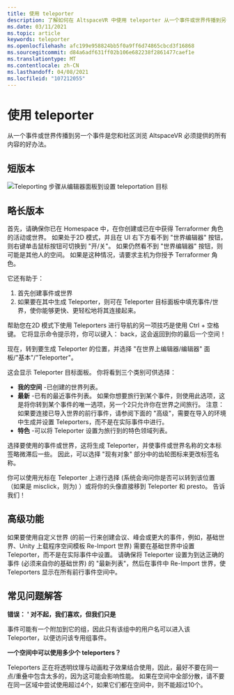 ```yaml
---
title: 使用 teleporter
description: 了解如何在 AltspaceVR 中使用 teleporter 从一个事件或世界传播到另一个事件。
ms.date: 03/11/2021
ms.topic: article
keywords: teleporter
ms.openlocfilehash: afc199e958824bb5f0a9ff6d74865cbcd3f16868
ms.sourcegitcommit: d84a6adf631ff02b106e682238f2861477caef1e
ms.translationtype: MT
ms.contentlocale: zh-CN
ms.lasthandoff: 04/08/2021
ms.locfileid: "107212055"
---
```

# <a name="using-the-teleporter"></a>使用 teleporter

从一个事件或世界传播到另一个事件是您和社区浏览 AltspaceVR 必须提供的所有内容的好办法。

## <a name="the-short-version"></a>短版本

![Teleporting 步骤从编辑器面板到设置 teleportation 目标](images/teleporter.png)

## <a name="the-slightly-longer-version"></a>略长版本

首先，请确保你已在 Homespace 中，在你创建或已在中获得 Terraformer 角色的活动或世界。 如果处于2D 模式，并且在 UI 右下方看不到 "世界编辑器" 按钮，则右键单击鼠标按钮可切换到 "开/关"。 如果仍然看不到 "世界编辑器" 按钮，则可能是其他人的空间。 如果是这种情况，请要求主机为你授予 Terraformer 角色。

它还有助于： 
1. 首先创建事件或世界
2. 如果要在其中生成 Teleporter，则可在 Teleporter 目标面板中填充事件/世界，使你能够更快、更轻松地将其连接起来。

帮助您在2D 模式下使用 Teleporters 进行导航的另一项技巧是使用 Ctrl + 空格键。 它将显示命令提示符，你可以键入： back，这会返回到你的最后一个空间！ 

现在，转到要生成 Teleporter 的位置，并选择 "在世界上编辑器/编辑器" 面板/"基本"/"Teleporter"。

这会显示 Teleporter 目标面板。 你将看到三个类别可供选择：

* **我的空间** -已创建的世界列表。
* **最新** -已有的最近事件列表。 如果你想要旅行到某个事件，则使用此选项，这是将你转到某个事件的唯一选项，另一个2只允许你在世界之间旅行。 注意：如果要连接已导入世界的前行事件，请参阅下面的 "高级"，需要在导入的环境中生成并设置 Teleporters，而不是在实际事件中进行。
* **特色** -可以将 Teleporter 设置为旅行到的特色领域列表。

选择要使用的事件或世界，这将生成 Teleporter，并使事件或世界名称的文本标签略微滞后一些。 因此，可以选择 "现有对象" 部分中的齿轮图标来更改标签名称。

你可以使用光标在 Teleporter 上进行选择 (系统会询问你是否可以转到该位置（如果是 misclick，则为) ）或将你的头像直接移到 Teleporter 和 presto。 告诉我们！

## <a name="advanced-features"></a>高级功能

如果要使用自定义世界 (的前一行来创建会议、峰会或更大的事件，例如，基础世界、Unity 上载程序空间模板 Re-Import 世界) 需要在基础世界中设置 Teleporter，而不是在实际事件中设置。 请确保将 Teleporter 设置为到达正确的事件 (必须来自你的基础世界) 的 "最新列表"，然后在事件中 Re-Import 世界，使 Teleporters 显示在所有前行事件空间中。

## <a name="faqs"></a>常见问题解答

**错误： ' 对不起，我们喜欢，但我们只是**

事件可能有一个附加到它的组，因此只有该组中的用户名可以进入该 Teleporter，以便访问该专用组事件。

**一个空间中可以使用多少个 teleporters？**

Teleporters 正在将透明纹理与动画粒子效果结合使用，因此，最好不要在同一点/重叠中包含太多的，因为这可能会影响性能。 如果在空间中全部分散，请不要在同一区域中尝试使用超过4个，如果它们都在空间中，则不能超过10个。